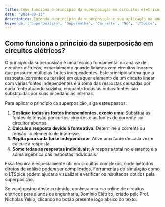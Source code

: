 ```yaml
---
title: Como funciona o princípio da superposição em circuitos elétricos?
date: "2024-09-13"
description: Entenda o princípio da superposição e sua aplicação na análise de circuitos elétricos.
keywords: ['Superposição', 'Supermalha', 'Corrente', 'Nó', 'LTSpice', 'Equivalente', 'Potência']
---
```


## Como funciona o princípio da superposição em circuitos elétricos?

O princípio da superposição é uma técnica fundamental na análise de circuitos elétricos, especialmente quando lidamos com circuitos lineares que possuem múltiplas fontes independentes. Este princípio afirma que a resposta (corrente ou tensão) em qualquer elemento de um circuito linear com várias fontes independentes é a soma das respostas causadas por cada fonte atuando sozinha, enquanto todas as outras fontes são substituídas por suas impedâncias internas.

Para aplicar o princípio da superposição, siga estes passos:

1. **Desligue todas as fontes independentes, exceto uma**: Substitua as fontes de tensão por curtos-circuitos e as fontes de corrente por circuitos abertos.
2. **Calcule a resposta devido à fonte ativa**: Determine a corrente ou tensão no elemento de interesse.
3. **Repita para cada fonte independente**: Ative uma fonte de cada vez e calcule a resposta.
4. **Some todas as respostas individuais**: A resposta total no elemento é a soma algébrica das respostas individuais.

Essa técnica é especialmente útil em circuitos complexos, onde métodos diretos de análise podem ser complicados. Ferramentas de simulação como o LTSpice podem ajudar a visualizar e verificar os resultados obtidos pela superposição.

Se você gostou deste conteúdo, conheça o curso online de circuitos elétricos para alunos de engenharia, Domínio Elétrico, criado pelo Prof. Nicholas Yukio, clicando no botão presente logo abaixo do texto.